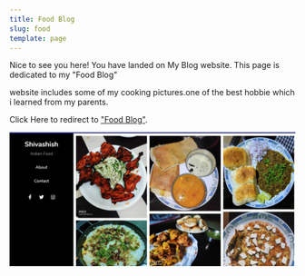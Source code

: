 ```yaml
---
title: Food Blog
slug: food
template: page
---
```


Nice to see you here! You have landed on My Blog website. 
This page is dedicated to my "Food Blog"

website includes some of my cooking pictures.one of the best hobbie which i learned from my parents.

Click Here to redirect to ["Food Blog"](https://shivafood.gtsb.io/).

![Me](../images/food.jpg)

